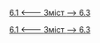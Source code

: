 [6.1 <--- ](6_1.md) [   Зміст   ](README.md) [--> 6.3](6_3.md)



[6.1 <--- ](6_1.md) [   Зміст   ](README.md) [--> 6.3](6_3.md)